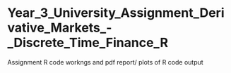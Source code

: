 # Year_3_University_Assignment_Derivative_Markets_-_Discrete_Time_Finance_R
Assignment R code workngs and pdf report/ plots of R code output

